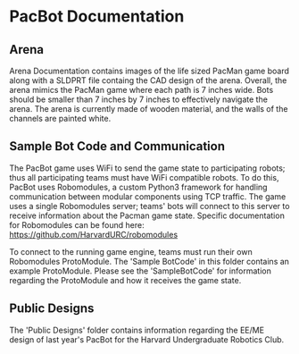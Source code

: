 # PacBot Documentation

## Arena

Arena Documentation contains images of the life sized PacMan game board along with a SLDPRT file containg the CAD design of the arena. Overall, the arena mimics the PacMan game where each path is 7 inches wide. Bots should be smaller than 7 inches by 7 inches to effectively navigate the arena. The arena is currently made of wooden material, and the walls of the channels are painted white.

## Sample Bot Code and Communication

The PacBot game uses WiFi to send the game state to participating robots; thus all participating teams must have WiFi compatible robots. To do this, PacBot uses Robomodules, a custom Python3 framework for handling communication between modular components using TCP traffic. The game uses a single Robomodules server; teams' bots will connect to this server to receive information about the Pacman game state. Specific documentation for Robomodules can be found here: https://github.com/HarvardURC/robomodules

To connect to the running game engine, teams must run their own Robomodules ProtoModule. The 'Sample BotCode' in this folder contains an example ProtoModule. Please see the 'SampleBotCode' for information regarding the ProtoModule and how it receives the game state.

## Public Designs

The 'Public Designs' folder contains information regarding the EE/ME design of last year's PacBot for the Harvard Undergraduate Robotics Club.